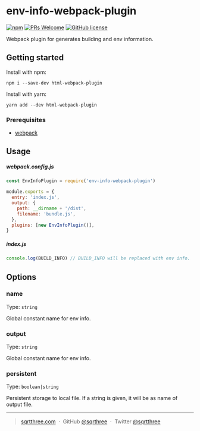 # env-info-webpack-plugin

[![npm](https://img.shields.io/npm/v/env-info-webpack-plugin.svg?style=flat-square)](https://www.npmjs.com/package/env-info-webpack-plugin)
[![PRs Welcome](https://img.shields.io/badge/PRs-welcome-brightgreen.svg?style=flat-square)](http://makeapullrequest.com)
[![GitHub license](https://img.shields.io/badge/license-MIT-blue.svg?style=flat-square)](https://github.com/sqrthree/env-info-webpack-plugin/blob/master/LICENSE)

Webpack plugin for generates building and env information.

## Getting started

Install with npm:

```shell
npm i --save-dev html-webpack-plugin
```

Install with yarn:

```shell
yarn add --dev html-webpack-plugin
```

### Prerequisites

- [webpack](https://github.com/webpack/webpack)

## Usage

##### webpack.config.js

```js
const EnvInfoPlugin = require('env-info-webpack-plugin')

module.exports = {
  entry: 'index.js',
  output: {
    path: __dirname + '/dist',
    filename: 'bundle.js',
  },
  plugins: [new EnvInfoPlugin()],
}
```

##### index.js

```js
console.log(BUILD_INFO) // BUILD_INFO will be replaced with env info.
```

## Options

### name

Type: `string`

Global constant name for env info.

### output

Type: `string`

Global constant name for env info.

### persistent

Type: `boolean|string`

Persistent storage to local file. If a string is given, it will be as name of output file.

---

> [sqrtthree.com](http://sqrtthree.com/) &nbsp;&middot;&nbsp;
> GitHub [@sqrthree](https://github.com/sqrthree) &nbsp;&middot;&nbsp;
> Twitter [@sqrtthree](https://twitter.com/sqrtthree)
